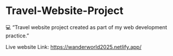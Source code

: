 # Travel-Website-Project
💻 “Travel website project created as part of my web development practice.”


Live website Link: https://wanderworld2025.netlify.app/
